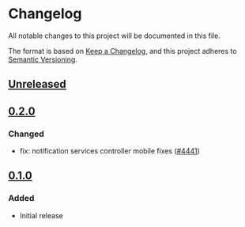 # Changelog

All notable changes to this project will be documented in this file.

The format is based on [Keep a Changelog](https://keepachangelog.com/en/1.0.0/),
and this project adheres to [Semantic Versioning](https://semver.org/spec/v2.0.0.html).

## [Unreleased]

## [0.2.0]

### Changed

- fix: notification services controller mobile fixes ([#4441](https://github.com/MetaMask/core/pull/4441))

## [0.1.0]

### Added

- Initial release

[Unreleased]: https://github.com/MetaMask/core/compare/@metamask/notification-services-controller@0.2.0...HEAD
[0.2.0]: https://github.com/MetaMask/core/releases/tag/@metamask/notification-services-controller@0.1.0...@metamask/notification-services-controller@0.2.0
[0.1.0]: https://github.com/MetaMask/core/releases/tag/@metamask/notification-services-controller@0.1.0
